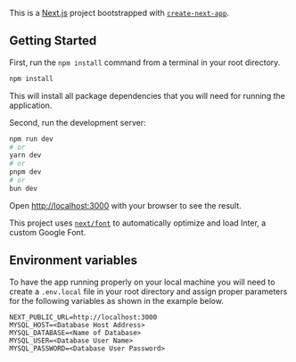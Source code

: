 This is a [Next.js](https://nextjs.org/) project bootstrapped with [`create-next-app`](https://github.com/vercel/next.js/tree/canary/packages/create-next-app).

## Getting Started

First, run the `npm install` command from a terminal in your root directory.

```bash
npm install
```

This will install all package dependencies that you will need for running the application.

Second, run the development server:

```bash
npm run dev
# or
yarn dev
# or
pnpm dev
# or
bun dev
```

Open [http://localhost:3000](http://localhost:3000) with your browser to see the result.

This project uses [`next/font`](https://nextjs.org/docs/basic-features/font-optimization) to automatically optimize and load Inter, a custom Google Font.

## Environment variables

To have the app running properly on your local machine you will need to create a `.env.local` file in your root directory and assign proper parameters for the following variables as shown in the example below.

```env
NEXT_PUBLIC_URL=http://localhost:3000
MYSQL_HOST=<Database Host Address>
MYSQL_DATABASE=<Name of Database>
MYSQL_USER=<Database User Name>
MYSQL_PASSWORD=<Database User Password>
```
